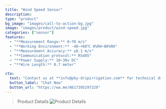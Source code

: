 ```yaml
---
title: "Wind Speed Sensor"
description: 
type: "product"
bg_image: "images/call-to-action-bg.jpg"
image: "images/product/wind-speed.jpg"
categories: ["sensor"]
features:
  - "**Measurement Range:** 0~70 m/s"
  - "**Working Environment:** -40~+60℃ 0%RH~80%RH" 
  - "**Measurement Accuracy:** ±0.1 m/s"
  - "**Communication protocol:** RS485" 
  - "**Power Supply:** 10~30v DC" 
  - "**Wire Length:** 0.7 meter" 

cta: 
  text: "Contact us at **info@pky-dripirrigation.com** for technical drawings, quotes, or integration advice."
  button_label: "Chat Now"
  button_url: "https://wa.me/8617395297329" 
---
```

> Product Details
![Product Details](images/product/wind-speed1.webp)